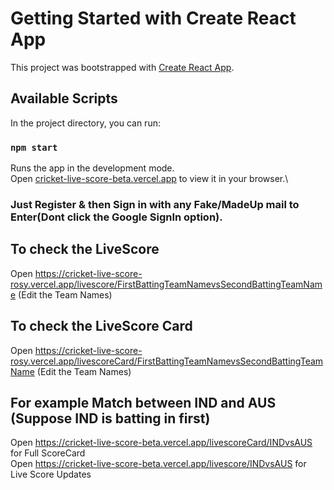 # Getting Started with Create React App

This project was bootstrapped with [Create React App](https://github.com/facebook/create-react-app).

## Available Scripts

In the project directory, you can run:

### `npm start`

Runs the app in the development mode.\
Open [cricket-live-score-beta.vercel.app](https://cricket-live-score-beta.vercel.app/) to view it in your browser.\
### Just Register & then Sign in with any Fake/MadeUp mail to Enter(Dont click the Google SignIn option).

## To check the LiveScore 
Open https://cricket-live-score-rosy.vercel.app/livescore/FirstBattingTeamNamevsSecondBattingTeamName  (Edit the Team Names)

## To check the LiveScore Card
Open https://cricket-live-score-rosy.vercel.app/livescoreCard/FirstBattingTeamNamevsSecondBattingTeamName  (Edit the Team Names)

## For example Match between IND and AUS (Suppose IND is batting in first)
Open https://cricket-live-score-beta.vercel.app/livescoreCard/INDvsAUS    for Full ScoreCard \
Open https://cricket-live-score-beta.vercel.app/livescore/INDvsAUS    for Live Score Updates
